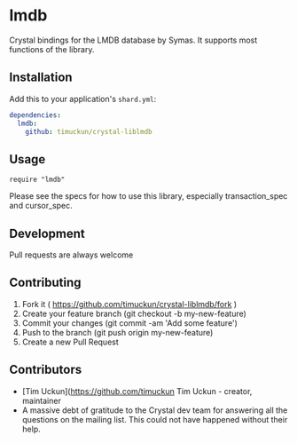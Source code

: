 # lmdb

Crystal bindings for the LMDB database by Symas.  It supports most functions of the library.


## Installation


Add this to your application's `shard.yml`:

```yaml
dependencies:
  lmdb:
    github: timuckun/crystal-liblmdb
```


## Usage


```crystal
require "lmdb"
```


Please see the specs for how to use this library, especially
transaction_spec and cursor_spec.

## Development

Pull requests are always welcome

## Contributing

1. Fork it ( https://github.com/timuckun/crystal-liblmdb/fork )
2. Create your feature branch (git checkout -b my-new-feature)
3. Commit your changes (git commit -am 'Add some feature')
4. Push to the branch (git push origin my-new-feature)
5. Create a new Pull Request

## Contributors

- [Tim Uckun](https://github.com/timuckun Tim Uckun - creator, maintainer
- A massive debt of gratitude to the Crystal dev team for answering all the questions on the mailing list. This could not have happened without their help.
